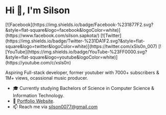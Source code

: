 <h1>Hi 👋, I'm Silson</h1>
[![Facebook](https://img.shields.io/badge/Facebook-%231877F2.svg?&style=flat-square&logo=facebook&logoColor=white)](https://www.facebook.com/silson.sapkota/) [![Twitter](https://img.shields.io/badge/Twitter-%231DA1F2.svg?&style=flat-square&logo=twitter&logoColor=white)](https://twitter.com/xSls0n_007) [![YouTube](https://img.shields.io/badge/YouTube-%23FF0000.svg?&style=flat-square&logo=youtube&logoColor=white)](https://youtube.com/c/xsls0n)

Aspiring Full-stack developer, former youtuber with 7000+ subscribers & 1M+ views, ocassional music producer.

- 🎓 Currently studying Bachelors of Science in Computer Science & Information Technology.
- 💜 [Portfolio Website](https://slson.netlify.app).
- 📫 Reach me via silson0077@gmail.com
